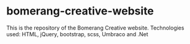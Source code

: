 # bomerang-creative-website
This is the repository of the Bomerang Creative website. Technologies used: HTML, jQuery, bootstrap, scss, Umbraco and .Net

